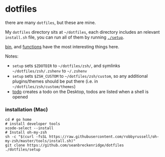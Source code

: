 # dotfiles

there are many `dotfiles`, but these are mine.

 My `dotfiles` directory sits at `~/dotfiles`, each directory includes an relevant `install.sh` file, you can run all of them by running [`./setup`](/setup).

[bin](/bin), and [functions](/zsh/functions) have the most interesting things here.

Notes:
- `setup` sets `$ZDOTDIR` to `~/dotfiles/zsh/`, and symlinks `~/dotfiles/zsh/.zshenv` to `~/.zshenv`
- `setup` sets `$ZSH_CUSTOM` to `~/dotfiles/zsh/custom`, so any additional plugins/themes should be put there (i.e. in `~/dotfiles/zsh/custom/themes`)
- [todo](/bin/todo) creates a todo on the Desktop, todos are listed when a shell is opened

### installation (Mac)

    cd # go home
    # install developer tools
    xcode-select --install
    # Install oh-my-zsh
    sh -c "$(curl -fsSL https://raw.githubusercontent.com/robbyrussell/oh-my-zsh/master/tools/install.sh)"
    git clone https://github.com/seanbreckenridge/dotfiles
    ./dotfiles/setup
